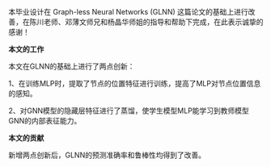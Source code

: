 本毕业设计在 Graph-less Neural Networks (GLNN) 这篇论文的基础上进行改善，在陈川老师、邓薄文师兄和杨晶华师姐的指导和帮助下完成，在此表示诚挚的感谢！

**本文的工作** 

本文在GLNN的基础上进行了两点创新：

1、在训练MLP时，提取了节点的位置特征进行训练，提高了MLP对节点位置信息的感知。

2、对GNN模型的隐藏层特征进行了蒸馏，使学生模型MLP能学习到教师模型GNN的内部表征能力。


**本文的贡献**

新增两点创新后，GLNN的预测准确率和鲁棒性均得到了改善。

